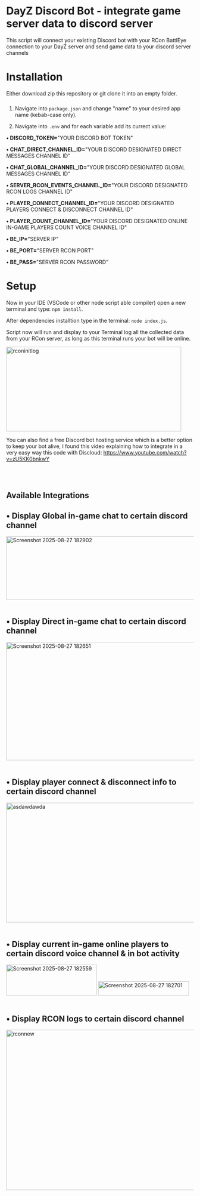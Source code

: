 # DayZ Discord Bot - integrate game server data to discord server
This script will connect your existing Discord bot with your RCon BattlEye connection to your DayZ server and send game data to your discord server channels

# Installation
Either download zip this repository or git clone it into an empty folder.
###


1) Navigate into `package.json` and change "name" to your desired app name (kebab-case only).

2) Navigate into `.env` and for each variable add its currect value:


**• DISCORD_TOKEN=**"YOUR DISCORD BOT TOKEN"

**• CHAT_DIRECT_CHANNEL_ID=**"YOUR DISCORD DESIGNATED DIRECT MESSAGES CHANNEL ID"

**• CHAT_GLOBAL_CHANNEL_ID=**"YOUR DISCORD DESIGNATED GLOBAL MESSAGES CHANNEL ID"

**• SERVER_RCON_EVENTS_CHANNEL_ID=**"YOUR DISCORD DESIGNATED RCON LOGS CHANNEL ID"

**• PLAYER_CONNECT_CHANNEL_ID=**"YOUR DISCORD DESIGNATED PLAYERS CONNECT & DISCONNECT CHANNEL ID"

**• PLAYER_COUNT_CHANNEL_ID=**"YOUR DISCORD DESIGNATED ONLINE IN-GAME PLAYERS COUNT VOICE CHANNEL ID" 


**• BE_IP=**"SERVER IP"

**• BE_PORT=**"SERVER RCON PORT"

**• BE_PASS=**"SERVER RCON PASSWORD"

# Setup
Now in your IDE (VSCode or other node script able compiler) open a new terminal and type: `npm install`.

After dependencies installtion type in the terminal: `node index.js`.

Script now will run and display to your Terminal log all the collected data from your RCon server, as long as this terminal runs your bot will be online.

<img width="470" height="227" alt="rconinitlog" src="https://github.com/user-attachments/assets/ce8010b8-e367-4736-aae3-6989336c69c1" />

You can also find a free Discord bot hosting service which is a better option to keep your bot alive, I found this video explaining how to integrate in a very easy way this code with Discloud: https://www.youtube.com/watch?v=zU5KK0bnkwY

<br>
<br>

## **Available Integrations**
## **• Display Global in-game chat to certain discord channel**

<img width="511" height="170" alt="Screenshot 2025-08-27 182902" src="https://github.com/user-attachments/assets/174059cb-64a7-41a8-8017-e51cf522616b" />

<br>
<br>

## **• Display Direct in-game chat to certain discord channel**

<img width="518" height="317" alt="Screenshot 2025-08-27 182651" src="https://github.com/user-attachments/assets/00a7dba8-61d8-4245-86b5-ad3b7c067ae0" />

<br>
<br>

## **• Display player connect & disconnect info to certain discord channel**

<img width="555" height="321" alt="asdawdawda" src="https://github.com/user-attachments/assets/9cd8309b-d8c5-4bf7-9b45-a7395aa4ff9e" />

<br>
<br>

## **• Display current in-game online players to certain discord voice channel & in bot activity**

<img width="243" height="83" alt="Screenshot 2025-08-27 182559" src="https://github.com/user-attachments/assets/90c5dacf-7370-47b6-acee-a3109e1d4800" />

<img width="244" height="38" alt="Screenshot 2025-08-27 182701" src="https://github.com/user-attachments/assets/62f5345c-8fe5-41a5-8b4a-be0e89575a32" />

<br>
<br>

## **• Display RCON logs to certain discord channel**

<img width="557" height="430" alt="rconnew" src="https://github.com/user-attachments/assets/888d2807-fc53-4983-9a8d-e8642f43374e" />
